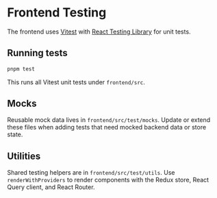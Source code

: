 # Frontend Testing

The frontend uses [Vitest](https://vitest.dev/) with [React Testing Library](https://testing-library.com/docs/react-testing-library/intro/) for unit tests.

## Running tests

```bash
pnpm test
```

This runs all Vitest unit tests under `frontend/src`.

## Mocks

Reusable mock data lives in `frontend/src/test/mocks`. Update or extend these files when adding tests that need mocked backend data or store state.

## Utilities

Shared testing helpers are in `frontend/src/test/utils`. Use `renderWithProviders` to render components with the Redux store, React Query client, and React Router.
